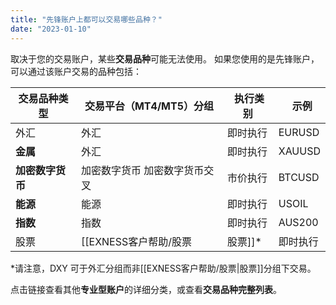 ```yaml
---
title: "先锋账户上都可以交易哪些品种？"
date: "2023-01-10"
---
```


取决于您的交易账户，某些**交易品种**可能无法使用。 如果您使用的是先锋账户，可以通过该账户交易的品种包括：

| 交易品种类型 |交易平台（MT4/MT5）分组 |  执行类别 |   示例 |
| --- | --- | --- | --- |
| 外汇 | 外汇 | 即时执行 | EURUSD |
| **金属** | 外汇 | 即时执行 | XAUUSD |
| **加密数字货币** | 加密数字货币 加密数字货币交叉| 市价执行 | BTCUSD |
| **能源** | 能源 | 即时执行 | USOIL |
| **指数** | 指数 | 即时执行 | AUS200 |
| 股票| [[EXNESS客户帮助/股票|股票]]* | 即时执行 | AAPL |

*请注意，DXY 可于外汇分组而非[[EXNESS客户帮助/股票|股票]]分组下交易。

点击链接查看其他**专业型账户**的详细分类，或查看**交易品种完整列表**。
